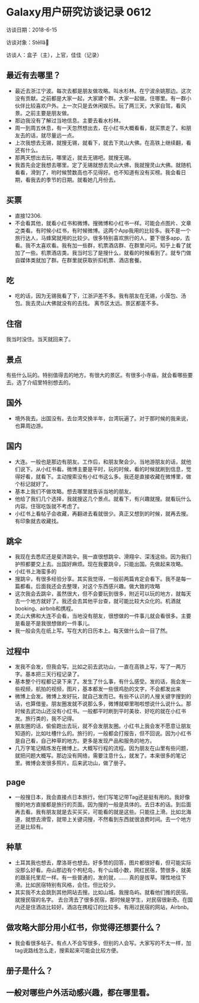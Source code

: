 # Galaxy用户研究访谈记录 0612

访谈日期：2018-6-15

访谈对象：Stēllǎ🌠

访谈人：盒子（主），上官，佳佳（记录）

## 最近有去哪里？
* 最近去浙江宁波。每次去都是朋友做攻略。叫水杉林。在宁波余姚那边。这次没有贡献。之前都是大家一起，大家建个群。大家一起做。住哪里。有一群小伙伴比较喜欢户外。上一次只是去休闲娱乐。玩了两三天，大家自驾，看风景。之前主要是朋友做。
* 那边我没有了解过当地信息。主要去看水杉林。
* 周一到周五休息，有一天忽然想出去，在小红书大概看看，就买票走了。和朋友去的话，就尽量远一点。
* 上次我想去无锡，就搜无锡，就看下，就去下灵山大佛。在高铁上继续翻，看还有什么。
* 那两天想出去玩，哪里近，就去无锡吧。就搜无锡。
* 我首先会定我想去哪里。定了无锡就想去灵山大佛，我就搜灵山大佛。就随机看看，滑到了，哟时候赞数高也不见得好。也不知道有没有买榜。我会看日期，看我去的季节的日期。就看她几月份去。

## 买票
* 直接12306.
* 不会看其他，就看小红书和微博。搜微博和小红书一样。可能会点图片、文章之类看。有时候小红书，有时候微博。这两个App我用的比较多。我不是一个旅行达人，马蜂窝就用的比较少。很多特别喜欢旅行的人，要下很多app，去看。我不太喜欢看。我有加一些群，机票酒店群、在群里问问。知乎上看了就加了一些。机票酒店类。我当时忘了是搜什么，就看的时候看到了。就专门做自媒体类就加了群。在群里就获取折扣机票、酒店套餐。

## 吃
* 吃的话，因为无锡我看了下，江浙沪差不多。我有朋友在无锡，小笼包、汤包。我去灵山大佛就没有的去找。 离市区太远。景区都差不多。

## 住宿
我当时没住。当天就回来了。

## 景点
有些什么玩的。特别值得去的地方。有很大的景区。有很多小寺庙，就会看哪些要去。选了介绍里特别想去的。

## 国外
* 境外我去。出国没有。去台湾交换半年，台湾玩遍了。对于那时候的我来说，也算周边游。

## 国内
* 大连。一般也是那边有朋友。工作后，和朋友聚会少。当地游朋友的话，就他们说下。从小红书看。微博主要是平时，玩的时候，看的时候就刷到信息，觉得好看，就看下。主动搜索没有小红书这么多。我还是直接收藏在微博里，做个标记就好了。
* 基本上我们不做攻略。想去哪里就告诉当地的朋友。
* 他给了我们几个选择，我就搜这几个景点。就看下，有兴趣就搜。就看玩什么内容。住宿吃饭就不考虑了。
* 小红书上看帖子会收藏，再翻进去看就很少。真正又想到的时候，就再去搜。有印象就去收藏找。

## 跳伞
* 我现在去悉尼还是斐济跳伞。我一直很想跳伞、滑翔伞、深浅这些。因为我们护照都要交上去。出国好麻烦。现在我要跳伞，只能出国。先做起来攻略。
* 小红书上海蛮多的
* 搜跳伞，有很多经验分享。其实我觉得，一般前两篇肯定会看下。我不是每一篇都看。后面我还会去整理，对这个东西感兴趣。做大致的攻略
* 这次我会去跳伞，虽然很大，但不会要玩到很多，附近可以玩的地方，就每天去一个地方就好了。我还会去其他平台查，就可能比较大众化的。机酒就booking、airbnb和携程。
* 灵山大佛和大连不会看，当地没有朋友，很想做的一件事儿就会看很多。主要是看是不是我很想做的一件事儿。
* 我一般会先在纸上写。写在大的日历本上。每天做什么会一目了然。

## 过程中
* 发我不会发，但我会写。比如之前去武功山，一直在高铁上写，写了一两万字。基本把三天行程记录了。
* 基本整个行程都记录下来了。发生了什么事，有什么感受。发的话，我会发一些视频，航拍的视频，图片，基本都发一些很鸡肋的文字，不会都发出来
* 微博上会发。微博上发好玩，就自己发而已。有些不认识的人搜关键字搜到的话，也算借鉴。朋友圈发就不说那么多，微博就噼里啪啦想说什么说什么。那时候去武功山还没有小红书。一般都平时刷到平时美妆、好吃的就在小红书发。旅行类的，我不记得。
* 朋友圈的话，偷偷跑出去玩，就不会发朋友圈。小红书上我会发不愿意让朋友知道的，比如吐槽什么的。旅行的，一般都会打报告，但不回说。因为小红书是自己看，自己种草的地方。更多是发现产品和服务的地方。
* 几万字笔记精炼发在微博上。大概写行程的流程。因为朋友在山里有些问题，就把问题大概写。那边没有网络，需要注意什么，就发了。本来很多的笔记里。微博会发很多照片。后来武功山，做了册子。

## page
* 一般搜日本，我会直接点日本旅行。他们写笔记带Tag还是挺有用的。我好像搜的地方直接都是旅行的页面。因为搜的一般是具体的。去日本的话。到后面再去看。我有朋友就是去买买买，可能看的就是这些。只能往上滑。比如北海道，就想去滑雪，就带上关键词搜，不然看到东西就很浪费时间。去一个地方还是比较有。

## 种草
* 土耳其我也想去，摩洛哥也想去。好多赞的回答，图片都很好看，但可能实际没那么好看。舟山那边有个枸杞岛，有个山城小数，网红民宿，赞很多，就美的跟圣托里尼一样。有一些普通的，发的就，…… 真的是拔草。理性地往下滑。比如民宿特别有风格，会住。但比较少。
* 其实我不太会跳到其他网站去搜。比如山城。我搜岛屿。就看他们推的民宿。就搜民宿的名字。
去台湾去了很多民宿，那时候是学生，对民宿很新奇。在国内还是住酒店比较好。酒店在携程订的比较多。有用过民宿的网站，Airbnb。

## 做攻略大部分用小红书，你觉得还想要什么？
* 我会看很多帖子。有点人不会写很多，但别的人会写。大家写的不太一样，加tag说路线怎么走，搜索起来可能会比较方便。 


## 册子是什么？

## 一般对哪些户外活动感兴趣，都在哪里看。

